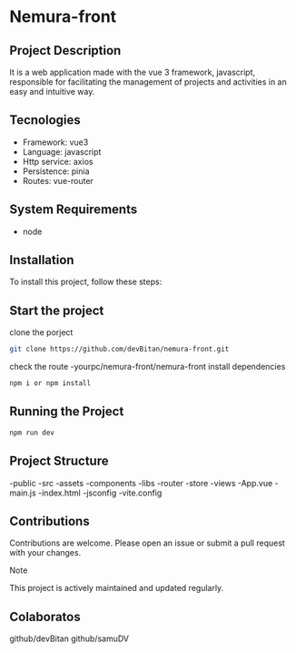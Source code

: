 # Nemura-front

## Project Description
It is a web application made with the vue 3 framework, javascript, responsible for facilitating the management of projects and activities in an easy and intuitive way.

## Tecnologies

- Framework: vue3
- Language: javascript
- Http service: axios
- Persistence: pinia
- Routes: vue-router


## System Requirements

- node

## Installation

To install this project, follow these steps:

## Start the project

clone the porject
```bash
git clone https://github.com/devBitan/nemura-front.git
````````````````````````
check the route
  -yourpc/nemura-front/nemura-front
install dependencies
```bash
npm i or npm install
````````````````````````

## Running the Project
```bash
npm run dev
````````````````````````

## Project Structure
-public
-src
  -assets
  -components
  -libs
  -router
  -store
  -views
-App.vue
-main.js
-index.html
-jsconfig
-vite.config


## Contributions

Contributions are welcome. Please open an issue or submit a pull request with your changes.

>[!NOTE]
>This project is actively maintained and updated regularly.

## Colaboratos
github/devBitan
github/samuDV

